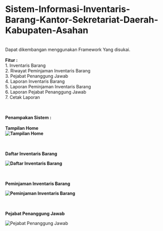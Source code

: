 # Sistem-Informasi-Inventaris-Barang-Kantor-Sekretariat-Daerah-Kabupaten-Asahan
<br>
Dapat dikembangan menggunakan Framework Yang disukai.
<br><br>
<b>Fitur :</b>
<br>1. Inventaris Barang
<br>2. Riwayat Peminjaman Inventaris Barang
<br>3. Pejabat Penanggung Jawab
<br>4. Laporan Inventaris Barang
<br>5. Laporan Peminjaman Inventaris Barang
<br>6. Laporan Pejabat Penanggung Jawab
<br>7. Cetak Laporan 

<br><br>
<b>Penampakan Sistem :
<br><br>Tampilan Home<br>
![Tampilan Home](https://raw.githubusercontent.com/strongties/Sistem-Informasi-Inventaris-Barang-Kantor-Sekretariat-Daerah-Kabupaten-Asahan/master/Screenshoot/01.jpg)


<br>
<br>Daftar Inventaris Barang<br>

![Daftar Inventaris Barang](https://raw.githubusercontent.com/strongties/Sistem-Informasi-Inventaris-Barang-Kantor-Sekretariat-Daerah-Kabupaten-Asahan/master/Screenshoot/02.jpg)

<br>
<br>Peminjaman Inventaris Barang<br>

![Peminjaman Inventaris Barang](https://raw.githubusercontent.com/strongties/Sistem-Informasi-Inventaris-Barang-Kantor-Sekretariat-Daerah-Kabupaten-Asahan/master/Screenshoot/03.jpg)

<br>
<br>Pejabat Penanggung Jawab<br></b>

![Pejabat Penanggung Jawab](https://raw.githubusercontent.com/strongties/Sistem-Informasi-Inventaris-Barang-Kantor-Sekretariat-Daerah-Kabupaten-Asahan/master/Screenshoot/04.jpg)

